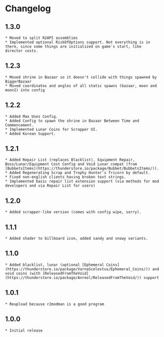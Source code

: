 # Changelog

## 1.3.0
	* Moved to split R2API assemblies
	* Implemented optional RiskOfOptions support. Not everything is in there, since some things are initialized on game's start, like director costs.
## 1.2.3
	* Moved shrine in Bazaar so it doesn't collide with things spawned by BiggerBazaar
	* Moved coordinates and angles of all static spawns (bazaar, moon and moon2) into config
## 1.2.2
    * Added Max Uses Config.
	* Added Config to spawn the shrine in Bazaar Between Time and Commencement.
	* Implemented Lunar Coins for Scrapper UI.
	* Added Korean Support.
## 1.2.1 
	* Added Repair List (replaces Blacklist), Equipment Repair, Boss/Lunar/Equipment Cost Config and Void Lunar compat (from [BubbetsItems](https://thunderstore.io/package/Bubbet/BubbetsItems/)). 
	* Added Regenerating Scrap and Trophy Hunter's Tricorn by default.
	* Fixed non-english clients having broken text strings.
	* Implemented basic repair list extension support (via methods for mod developers and via Repair List for users)
## 1.2.0 
	* Added scrapper-like version (comes with config wipe, sorry).
## 1.1.1 
	* Added shader to billboard icon, added sandy and snowy variants.
## 1.1.0 
	* Added blacklist, lunar (optional [Ephemeral Coins](https://thunderstore.io/package/VarnaScelestus/Ephemeral_Coins/)) and void coins (with [ReleasedFromTheVoid](https://thunderstore.io/package/Anreol/ReleasedFromTheVoid/)) support
## 1.0.1 
	* Reupload because r2modman is a good program
## 1.0.0 
	* Initial release

